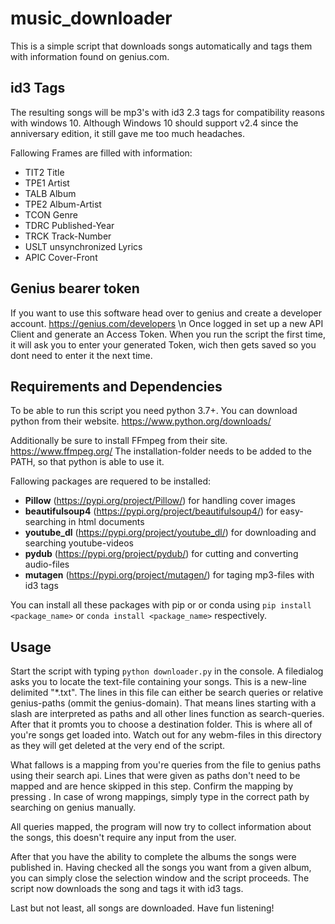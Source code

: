 # music_downloader
This is a simple script that downloads songs automatically and tags them with information found on genius.com.

## id3 Tags
The resulting songs will be mp3's with id3 2.3 tags for compatibility reasons with windows 10.
Although Windows 10 should support v2.4 since the anniversary edition, it still gave me too much headaches.

Fallowing Frames are filled with information:
- TIT2 Title
- TPE1 Artist
- TALB Album
- TPE2 Album-Artist
- TCON Genre
- TDRC Published-Year
- TRCK Track-Number
- USLT unsynchronized Lyrics
- APIC Cover-Front

## Genius bearer token
If you want to use this software head over to genius and create a developer account. https://genius.com/developers \n
Once logged in set up a new API Client and generate an Access Token.
When you run the script the first time, it will ask you to enter your generated Token, wich then gets saved so you dont need to enter it the next time.

## Requirements and Dependencies
To be able to run this script you need python 3.7+.
You can download python from their website. https://www.python.org/downloads/

Additionally be sure to install FFmpeg from their site. https://www.ffmpeg.org/
The installation-folder needs to be added to the PATH, so that python is able to use it.

Fallowing packages are requered to be installed:
- **Pillow** (https://pypi.org/project/Pillow/)
for handling cover images
- **beautifulsoup4** (https://pypi.org/project/beautifulsoup4/)
for easy-searching in html documents
- **youtube_dl** (https://pypi.org/project/youtube_dl/)
for downloading and searching youtube-videos
- **pydub** (https://pypi.org/project/pydub/)
for cutting and converting audio-files
- **mutagen** (https://pypi.org/project/mutagen/)
for taging mp3-files with id3 tags

You can install all these packages with pip or or conda using `pip install <package_name>` or `conda install <package_name>` respectively.

## Usage
Start the script with typing `python downloader.py` in the console.
A filedialog asks you to locate the text-file containing your songs. This is a new-line delimited "*.txt".
The lines in this file can either be search queries or relative genius-paths (ommit the genius-domain).
That means lines starting with a slash are interpreted as paths and all other lines function as search-queries.
After that it promts you to choose a destination folder. This is where all of you're songs get loaded into.
Watch out for any webm-files in this directory as they will get deleted at the very end of the script.

What fallows is a mapping from you're queries from the file to genius paths using their search api.
Lines that were given as paths don't need to be mapped and are hence skipped in this step.
Confirm the mapping by pressing <Return>. In case of wrong mappings, simply type in the correct path by searching on genius manually.

All queries mapped, the program will now try to collect information about the songs, this doesn't require any input from the user.

After that you have the ability to complete the albums the songs were published in.
Having checked all the songs you want from a given album, you can simply close the selection window and the script proceeds.
The script now downloads the song and tags it with id3 tags.

Last but not least, all songs are downloaded. Have fun listening!
